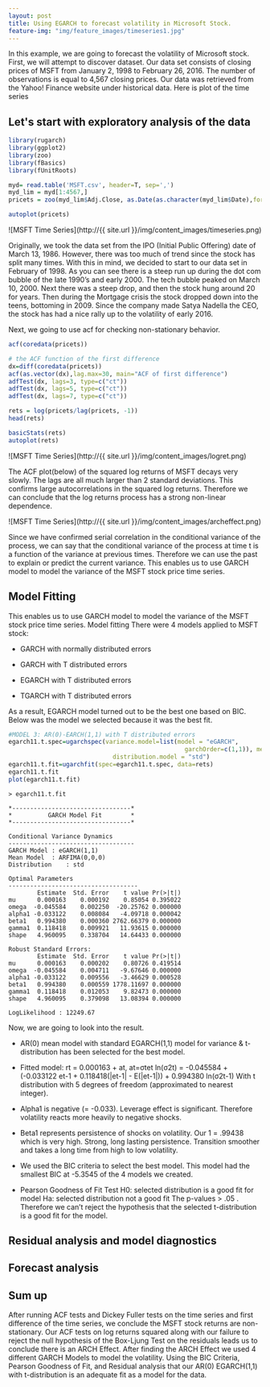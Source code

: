 ```yaml
---
layout: post
title: Using EGARCH to forecast volatility in Microsoft Stock. 
feature-img: "img/feature_images/timeseries1.jpg"
---
```


In this example, we are going to forecast the volatility of Microsoft stock. First, we will attempt to discover dataset. Our data set consists of closing prices of MSFT from January 2, 1998 to February 26, 2016. The number of observations is equal to 4,567 closing prices. Our data was retrieved from the Yahoo! Finance website under historical data. Here is plot of the time series

## Let's start with exploratory analysis of the data

```R 
library(rugarch)
library(ggplot2)
library(zoo)
library(fBasics)
library(fUnitRoots)

myd= read.table('MSFT.csv', header=T, sep=',')
myd_lim = myd[1:4567,]
pricets = zoo(myd_lim$Adj.Close, as.Date(as.character(myd_lim$Date),format=c("%Y-%m-%d")))

autoplot(pricets)

```
![MSFT Time Series](http://{{ site.url }}/img/content_images/timeseries.png)

Originally, we took the data set from the IPO (Initial Public Offering) date of March 13, 1986. However, there was too much of trend since the stock has split many times. With this in mind, we decided to start to our data set in February of 1998. As you can see there is a steep run up during the dot com bubble of the late 1990’s and early 2000. The tech bubble peaked on March 10, 2000. Next there was a steep drop, and then the stock hung around 20 for years. Then during the Mortgage crisis the stock dropped down into the teens, bottoming in 2009. Since the company made Satya Nadella the CEO, the stock has had a nice rally up to the volatility of early 2016.

Next, we going to use acf for checking non-stationary behavior.

```R
acf(coredata(pricets))

```


```R
# the ACF function of the first difference
dx=diff(coredata(pricets)) 
acf(as.vector(dx),lag.max=30, main="ACF of first difference")
adfTest(dx, lags=3, type=c("ct"))
adfTest(dx, lags=5, type=c("ct"))
adfTest(dx, lags=7, type=c("ct"))

rets = log(pricets/lag(pricets, -1))
head(rets)

basicStats(rets)
autoplot(rets)

```
![MSFT Time Series](http://{{ site.url }}/img/content_images/logret.png)

The ACF plot(below) of the squared log returns of MSFT decays very slowly. The lags are all much larger than 2 standard deviations. This confirms large autocorrelations in the squared log returns. Therefore we can conclude that the log returns process has a strong non-linear dependence.

![MSFT Time Series](http://{{ site.url }}/img/content_images/archeffect.png)


Since we have confirmed serial correlation in the conditional variance of the process, we can say that the conditional variance of the process at time t is a function of the variance at previous times. Therefore we can use the past to explain or predict the current variance. This enables us to use GARCH model to model the variance of the MSFT stock price time series.





## Model Fitting
This enables us to use GARCH model to model the variance of the MSFT stock price time series.
Model fitting
There were 4 models applied to MSFT stock:

* GARCH with normally distributed errors

* GARCH with T distributed errors

* EGARCH with T distributed errors

* TGARCH with T distributed errors

As a result, EGARCH model turned out to be the best one based on BIC.
Below was the model we selected because it was the best fit.

```R
#MODEL 3: AR(0)-EARCH(1,1) with T distributed errors 
egarch11.t.spec=ugarchspec(variance.model=list(model = "eGARCH",
                                                 garchOrder=c(1,1)), mean.model=list(armaOrder=c(0,0)),
                             distribution.model = "std")
egarch11.t.fit=ugarchfit(spec=egarch11.t.spec, data=rets)
egarch11.t.fit
plot(egarch11.t.fit)

```

```
> egarch11.t.fit

*---------------------------------*
*          GARCH Model Fit        *
*---------------------------------*

Conditional Variance Dynamics 	
-----------------------------------
GARCH Model	: eGARCH(1,1)
Mean Model	: ARFIMA(0,0,0)
Distribution	: std 

Optimal Parameters
------------------------------------
        Estimate  Std. Error    t value Pr(>|t|)
mu      0.000163    0.000192    0.85054 0.395022
omega  -0.045584    0.002250  -20.25762 0.000000
alpha1 -0.033122    0.008084   -4.09718 0.000042
beta1   0.994380    0.000360 2762.66379 0.000000
gamma1  0.118418    0.009921   11.93615 0.000000
shape   4.960095    0.338704   14.64433 0.000000

Robust Standard Errors:
        Estimate  Std. Error    t value Pr(>|t|)
mu      0.000163    0.000202    0.80726 0.419514
omega  -0.045584    0.004711   -9.67646 0.000000
alpha1 -0.033122    0.009556   -3.46629 0.000528
beta1   0.994380    0.000559 1778.11697 0.000000
gamma1  0.118418    0.012053    9.82473 0.000000
shape   4.960095    0.379098   13.08394 0.000000

LogLikelihood : 12249.67 
```

Now, we are going to look into the result.

* AR(0) mean model with standard EGARCH(1,1) model for variance & t-distribution has been selected for the best model.

* Fitted model: 
rt = 0.000163 + at, at=σtet 
ln(σ2t) = -0.045584 + (-0.033122 et-1 + 0.118418(|et-1| - E(|et-1|)) + 0.994380 ln(σ2t-1) 
With t distribution with 5 degrees of freedom (approximated to nearest integer). 

* Alpha1 is negative (= -0.033). Leverage effect is significant. Therefore volatility reacts more heavily to negative shocks.

* Beta1 represents persistence of shocks on volatility. Our 1 = .99438 which is very high. Strong, long lasting persistence. Transition smoother and takes a long time from high to low volatility.

* We used the BIC criteria to select the best model. This model had the smallest BIC at -5.3545 of the 4 models we created.

* Pearson Goodness of Fit Test
H0: selected distribution is a good fit for model
Ha: selected distribution not a good fit
The p-values > .05 . Therefore we can’t reject the hypothesis that the selected t-distribution is a good fit for the model.







## Residual analysis and model diagnostics

## Forecast analysis

## Sum up
After running ACF tests and Dickey Fuller tests on the time series and first difference of the time series, we conclude the MSFT stock returns are non-stationary. Our ACF tests on log returns squared along with our failure to reject the null hypothesis of the Box-Ljung Test on the residuals leads us to conclude there is an ARCH Effect. After finding the ARCH Effect we used 4 different GARCH Models to model the volatility. Using the BIC Criteria, Pearson Goodness of Fit, and Residual analysis that our AR(0) EGARCH(1,1) with t-distribution is an adequate fit as a model for the data.
